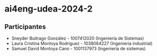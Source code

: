 # ai4eng-udea-2024-2

## Participantes
- Sneyder Buitrago González - 1007412020 (Ingeniería de Sistemas)
- Laura Cristina Montoya Rodríguez - 1038064227 (Ingeniería industrial)
- Samuel David Montoya Cano - 1001137973 (Ingeniería de sistemas)

